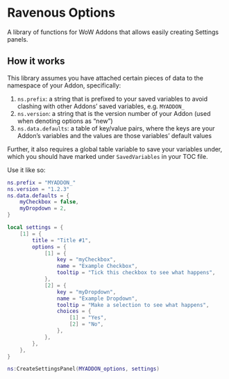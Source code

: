 # Ravenous Options

A library of functions for WoW Addons that allows easily creating Settings panels.

## How it works

This library assumes you have attached certain pieces of data to the namespace of your Addon, specifically:

1. `ns.prefix`: a string that is prefixed to your saved variables to avoid clashing with other Addons’ saved variables, e.g. `MYADDON_`
2. `ns.version`: a string that is the version number of your Addon (used when denoting options as “new”)
3. `ns.data.defaults`: a table of key/value pairs, where the keys are your Addon’s variables and the values are those variables’ default values

Further, it also requires a global table variable to save your variables under, which you should have marked under `SavedVariables` in your TOC file.

Use it like so:

```lua
ns.prefix = "MYADDON_"
ns.version = "1.2.3"
ns.data.defaults = {
    myCheckbox = false,
    myDropdown = 2,
}

local settings = {
    [1] = {
        title = "Title #1",
        options = {
            [1] = {
                key = "myCheckbox",
                name = "Example Checkbox",
                tooltip = "Tick this checkbox to see what happens",
            },
            [2] = {
                key = "myDropdown",
                name = "Example Dropdown",
                tooltip = "Make a selection to see what happens",
                choices = {
                    [1] = "Yes",
                    [2] = "No",
                },
            },
        },
    },
}

ns:CreateSettingsPanel(MYADDON_options, settings)
```
